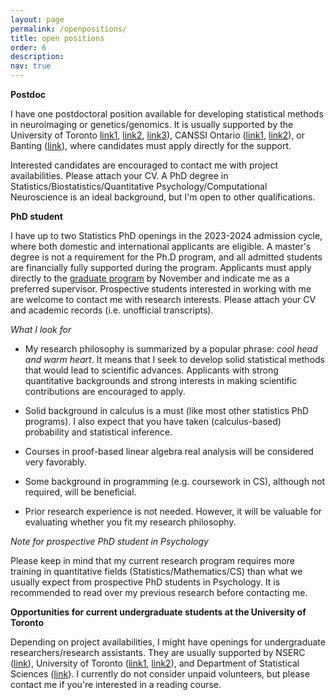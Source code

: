 ```yaml
---
layout: page
permalink: /openpositions/
title: open positions
order: 6
description: 
nav: true
---
```


**Postdoc**

I have one postdoctoral position available for developing statistical methods in neuroimaging or genetics/genomics. It is usually supported by the University of Toronto [link1](https://www.sgs.utoronto.ca/awards/arts-science-postdoctoral-fellowship-program/), [link2](https://www.sgs.utoronto.ca/awards/provosts-postdoctoral-fellowship-program/), [link3](https://datasciences.utoronto.ca/data-sciences-institute-postdoctoral-fellowships/)), CANSSI Ontario ([link1](https://canssiontario.utoronto.ca/canssi-ontario-postdoctoral-fellowship-in-theoretical-statistics/), [link2](https://canssiontario.utoronto.ca/ontario-genomics-canssi-ontario-pdf/)), or Banting ([link](https://banting.fellowships-bourses.gc.ca/en/home-accueil.html)), where candidates must apply directly for the support.

Interested candidates are encouraged to contact me with project availabilities. Please attach your CV. A PhD degree in Statistics/Biostatistics/Quantitative Psychology/Computational Neuroscience is an ideal background, but I'm open to other qualifications.

​**PhD student**

I have up to two Statistics PhD openings in the 2023-2024 admission cycle, where both domestic and international applicants are eligible. A master's degree is not a requirement for the Ph.D program, and all admitted students are financially fully supported during the program. Applicants must apply directly to the [graduate program](https://www.statistics.utoronto.ca/graduate/how-to-apply) by November and indicate me as a preferred supervisor. Prospective students interested in working with me are welcome to contact me with research interests. Please attach your CV and academic records (i.e. unofficial transcripts). 

*What I look for*

- My research philosophy is summarized by a popular phrase: *cool head and warm heart*. It means that I seek to develop solid statistical methods that would lead to scientific advances. Applicants with strong quantitative backgrounds and strong interests in making scientific contributions are encouraged to apply. 

- Solid background in calculus is a must (like most other statistics PhD programs). I also expect that you have taken (calculus-based) probability and statistical inference.

- Courses in proof-based linear algebra real analysis will be considered very favorably.

- Some background in programming (e.g. coursework in CS), although not required, will be beneficial.

- Prior research experience is not needed. However, it will be valuable for evaluating whether you fit my research philosophy.

*Note for prospective PhD student in Psychology*

Please keep in mind that my current research program requires more training in quantitative fields (Statistics/Mathematics/CS) than what we usually expect from prospective PhD students in Psychology. It is recommended to read over my previous research before contacting me.

**Opportunities for current undergraduate students at the University of Toronto**

Depending on project availabilities, I might have openings for undergraduate researchers/research assistants. They are usually supported by NSERC ([link](https://www.nserc-crsng.gc.ca/students-etudiants/ug-pc/usra-brpc_eng.asp)), University of Toronto ([link1](https://datasciences.utoronto.ca/suds/), [link2](https://www.enrolment.utoronto.ca/2022-university-of-toronto-excellence-award-utea/)), and Department of Statistical Sciences ([link](https://www.statistics.utoronto.ca/current-students/research-opportunities-scholarships-awards)). I currently do not consider unpaid volunteers, but please contact me if you're interested in a reading course.

